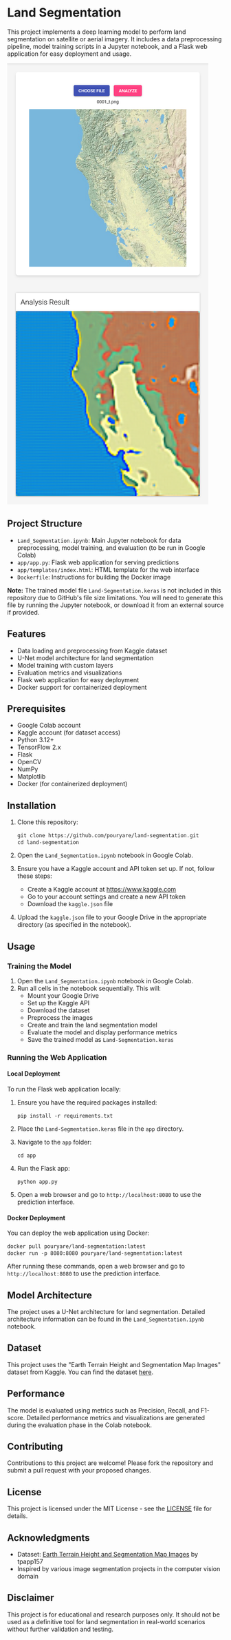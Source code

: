 # Land Segmentation

This project implements a deep learning model to perform land segmentation on satellite or aerial imagery. It includes a data preprocessing pipeline, model training scripts in a Jupyter notebook, and a Flask web application for easy deployment and usage.

![Project Screenshot](screenshot.png)

## Project Structure

- `Land_Segmentation.ipynb`: Main Jupyter notebook for data preprocessing, model training, and evaluation (to be run in Google Colab)
- `app/app.py`: Flask web application for serving predictions
- `app/templates/index.html`: HTML template for the web interface
- `Dockerfile`: Instructions for building the Docker image

**Note:** The trained model file `Land-Segmentation.keras` is not included in this repository due to GitHub's file size limitations. You will need to generate this file by running the Jupyter notebook, or download it from an external source if provided.

## Features

- Data loading and preprocessing from Kaggle dataset
- U-Net model architecture for land segmentation
- Model training with custom layers
- Evaluation metrics and visualizations
- Flask web application for easy deployment
- Docker support for containerized deployment

## Prerequisites

- Google Colab account
- Kaggle account (for dataset access)
- Python 3.12+
- TensorFlow 2.x
- Flask
- OpenCV
- NumPy
- Matplotlib
- Docker (for containerized deployment)

## Installation

1. Clone this repository:
   ```
   git clone https://github.com/pouryare/land-segmentation.git
   cd land-segmentation
   ```

2. Open the `Land_Segmentation.ipynb` notebook in Google Colab.

3. Ensure you have a Kaggle account and API token set up. If not, follow these steps:
   - Create a Kaggle account at https://www.kaggle.com
   - Go to your account settings and create a new API token
   - Download the `kaggle.json` file

4. Upload the `kaggle.json` file to your Google Drive in the appropriate directory (as specified in the notebook).

## Usage

### Training the Model

1. Open the `Land_Segmentation.ipynb` notebook in Google Colab.
2. Run all cells in the notebook sequentially. This will:
   - Mount your Google Drive
   - Set up the Kaggle API
   - Download the dataset
   - Preprocess the images
   - Create and train the land segmentation model
   - Evaluate the model and display performance metrics
   - Save the trained model as `Land-Segmentation.keras`

### Running the Web Application

#### Local Deployment

To run the Flask web application locally:

1. Ensure you have the required packages installed:
   ```
   pip install -r requirements.txt
   ```

2. Place the `Land-Segmentation.keras` file in the `app` directory.

3. Navigate to the `app` folder:
   ```
   cd app
   ```

4. Run the Flask app:
   ```
   python app.py
   ```

5. Open a web browser and go to `http://localhost:8080` to use the prediction interface.

#### Docker Deployment

You can deploy the web application using Docker:

```
docker pull pouryare/land-segmentation:latest
docker run -p 8080:8080 pouryare/land-segmentation:latest
```

After running these commands, open a web browser and go to `http://localhost:8080` to use the prediction interface.

## Model Architecture

The project uses a U-Net architecture for land segmentation. Detailed architecture information can be found in the `Land_Segmentation.ipynb` notebook.

## Dataset

This project uses the "Earth Terrain Height and Segmentation Map Images" dataset from Kaggle. You can find the dataset [here](https://www.kaggle.com/datasets/tpapp157/earth-terrain-height-and-segmentation-map-images).

## Performance

The model is evaluated using metrics such as Precision, Recall, and F1-score. Detailed performance metrics and visualizations are generated during the evaluation phase in the Colab notebook.

## Contributing

Contributions to this project are welcome! Please fork the repository and submit a pull request with your proposed changes.

## License

This project is licensed under the MIT License - see the [LICENSE](LICENSE) file for details.

## Acknowledgments

- Dataset: [Earth Terrain Height and Segmentation Map Images](https://www.kaggle.com/datasets/tpapp157/earth-terrain-height-and-segmentation-map-images) by tpapp157
- Inspired by various image segmentation projects in the computer vision domain

## Disclaimer

This project is for educational and research purposes only. It should not be used as a definitive tool for land segmentation in real-world scenarios without further validation and testing.
